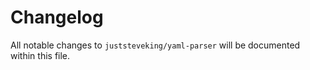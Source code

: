 # Changelog

All notable changes to `juststeveking/yaml-parser` will be documented within this file.
